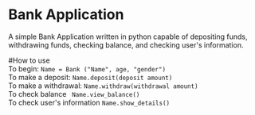 # Bank Application
A simple Bank Application written in python capable of depositing funds, withdrawing funds, checking balance, and checking user's information.

#How to use <br />
To begin:
``` Name = Bank ("Name", age, "gender") ``` <br />
To make a deposit:
``` Name.deposit(deposit amount) ``` <br />
To make a withdrawal:
``` Name.withdraw(withdrawal amount) ```<br />
To check balance
``` Name.view_balance()``` <br />
To check user's information
```Name.show_details()```<br />
